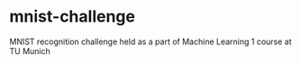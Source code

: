 # mnist-challenge
MNIST recognition challenge held as a part of Machine Learning 1 course at TU Munich
